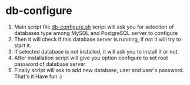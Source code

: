 # db-configure
1. Main script file [db-configure.sh](./db-configure.sh) script will ask you for selection of databases type among MySQL and PostgreSQL server to configure
2. Then it will check if this database server is running, if not it will try to start it. 
3. If selected database is not installed, it will ask you to install it or not.
4. After installation script will give you option configure to set root password of database server
5. Finally script will ask to add new database, user and user's password. 
That's it
Have fun :)
